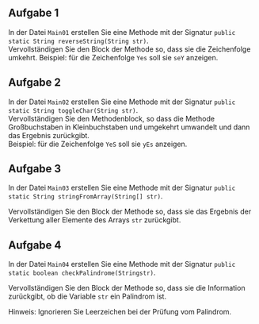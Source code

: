 ## Aufgabe 1

In der Datei `Main01` erstellen Sie eine Methode mit der Signatur `public static String reverseString(String str)`.  
Vervollständigen Sie den Block der Methode so, dass sie die Zeichenfolge umkehrt.
Beispiel: für die Zeichenfolge `Yes` soll sie `seY` anzeigen.  


## Aufgabe 2

In der Datei `Main02` erstellen Sie eine Methode mit der Signatur `public static String toggleChar(String str)`.  
Vervollständigen Sie den Methodenblock, so dass die Methode Großbuchstaben in Kleinbuchstaben und umgekehrt umwandelt und dann das Ergebnis zurückgibt.  
Beispiel: für die Zeichenfolge `YeS` soll sie `yEs` anzeigen.  


## Aufgabe 3

In der Datei `Main03` erstellen Sie eine Methode mit der Signatur `public static String stringFromArray(String[] str)`.

Vervollständigen Sie den Block der Methode so, dass sie das Ergebnis der Verkettung aller Elemente des Arrays `str` zurückgibt.  


## Aufgabe 4
In der Datei `Main04` erstellen Sie eine Methode mit der Signatur `public static boolean checkPalindrome(Stringstr)`.

Vervollständigen Sie den Block der Methode so, dass sie die Information zurückgibt, ob die Variable `str` ein Palindrom ist.

Hinweis: Ignorieren Sie Leerzeichen bei der Prüfung vom Palindrom.
